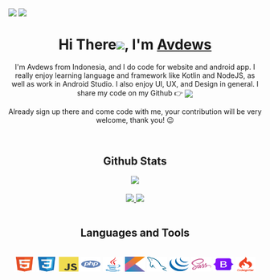 <!-- Masterhead Start -->
<img src="assets/masterhead-white.gif#gh-light-mode-only" align="center">
<img src="assets/masterhead-dark.gif#gh-dark-mode-only" align="center">
<!-- Masterhead End -->


<!-- Bio Start -->
<div>
  <h1 align="center">Hi There<img src="https://media.giphy.com/media/X8yP0AgGK0GQZaVXz9/giphy.gif" width="43px">, I'm <a href="https://www.linkedin.com/in/aya-avdews-25a36b1a6">Avdews</a></h1>
  <p align="center">I'm Avdews from Indonesia, and I do code for website and android app. I really enjoy learning language and framework like Kotlin and NodeJS, as well as work in Android Studio. I also enjoy UI, UX, and Design in general. I share my code on my Github<span> 👉️</span>
  <a align="rigth"  href="https://github.com/ayaavdews" target="_blank">
    <img width="12%" align="center" valign="middle" src="https://img.shields.io/github/followers/ayaavdews?label=ayaavdews&style=social" target="_blank" />
  </a><br>
  <p align="center">Already sign up there and come code with me, your contribution will be very welcome, thank you! 😉️</h2>
</div><br>
<!-- Bio End -->


<!-- Stats Start -->
<h2 align="center">Github Stats</h2>
<div align="center">
     <img src="https://github-readme-stats.vercel.app/api?username=ayaavdews&show_icons=true&theme=github_dark&show_owner=true&count_private=true&include_all_commits=true&hide=issues&custom_title=GitHub Stats"/>
</div>
</br>

<div align="center">
     <a href="https://github.com/ayaavdews">
          <img height="150em" src="https://github-readme-stats.vercel.app/api/top-langs/?username=ayaavdews&langs_count=8&layout=compact&theme=github_dark"/>
          <img height="150em" src="https://github-readme-stats.vercel.app/api/wakatime?username=avdews&theme=github_dark"/>
     </a>
</div><br>
<!-- Stats End -->


<!-- Languages Start -->
<h2 align="center">Languages and Tools</h2>
<div align="center" style="display: inline_block" valign="top"><br>
     <img src="https://github.com/devicons/devicon/blob/v2.15.1/icons/html5/html5-original.svg" alt="HTML5" align="center" width="40px" height="30px"/>
     <img src="https://github.com/devicons/devicon/blob/v2.15.1/icons/css3/css3-original.svg" alt="CSS3" align="center" width="40px" height="30px"/>
     <img src="https://github.com/devicons/devicon/blob/v2.15.1/icons/javascript/javascript-original.svg" alt="JS" align="center" width="40px" height="30px"/>
     <img src="https://github.com/devicons/devicon/blob/v2.15.1/icons/php/php-plain.svg" alt="PHP" align="center" width="40px" height="30px"/>
     <img src="https://github.com/devicons/devicon/blob/v2.15.1/icons/java/java-original.svg" alt="Java" align="center" width="40px" height="30px"/>
     <img src="https://github.com/devicons/devicon/blob/v2.15.1/icons/kotlin/kotlin-original.svg" alt="Kotlin" align="center" width="40px" height="30px"/>
     <img src="https://github.com/devicons/devicon/blob/v2.15.1/icons/mysql/mysql-original.svg" alt="MySQL" align="center" width="40px" height="30px"/>
     <img src="https://github.com/devicons/devicon/blob/v2.15.1/icons/jquery/jquery-original.svg" alt="Jquery" align="center" width="40px" height="30px"/>
     <img src="https://github.com/devicons/devicon/blob/v2.15.1/icons/sass/sass-original.svg" alt="SASS" align="center" width="40px" height="30px"/>
     <img src="https://github.com/devicons/devicon/blob/v2.15.1/icons/bootstrap/bootstrap-original.svg" alt="Bootstrap" align="center" width="40px" height="30px"/>
     <img src="https://github.com/devicons/devicon/blob/v2.15.1/icons/codeigniter/codeigniter-plain-wordmark.svg" alt="CodeIgniter" align="center" width="40px" height="30px"/>
</div><br><br>
<!-- Languages End -->